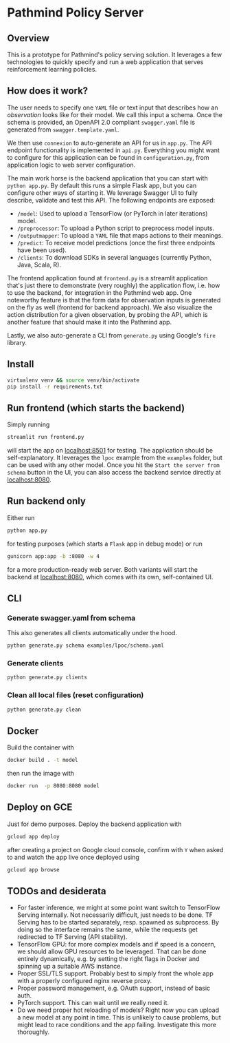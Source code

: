 # Pathmind Policy Server 

## Overview

This is a prototype for Pathmind's policy serving solution. It leverages a few technologies
to quickly specify and run a web application that serves reinforcement learning policies.

## How does it work?

The user needs to specify one `YAML` file or text input that describes how an _observation_
looks like for their model. We call this input a schema. Once the schema is provided, an
OpenAPI 2.0 compliant `swagger.yaml` file is generated from `swagger.template.yaml`.

We then use `connexion` to auto-generate an API for us in `app.py`. The API endpoint
functionality is implemented in `api.py`. Everything you might want to configure for this
application can be found in `configuration.py`, from application logic to web server
configuration.

The main work horse is the backend application that you can start with `python app.py`.
By default this runs a simple Flask app, but you can configure other ways of starting it.
We leverage Swagger UI to fully describe, validate and test this API. The following endpoints
are exposed:

- `/model`: Used to upload a TensorFlow (or PyTorch in later iterations) model.
- `/preprocessor`: To upload a Python script to preprocess model inputs.
- `/outputmapper`: To upload a `YAML` file that maps actions to their meanings.
- `/predict`: To receive model predictions (once the first three endpoints have been used).
- `/clients`: To download SDKs in several languages (currently Python, Java, Scala, R).

The frontend application found at `frontend.py` is a streamlit application that's just
there to demonstrate (very roughly) the application flow, i.e. how to use the backend,
for integration in the Pathmind web app. One noteworthy feature is that the form data
for observation inputs is generated on the fly as well (frontend for backend approach).
We also visualize the action distribution for a given observation, by probing the API,
which is another feature that should make it into the Pathmind app.

Lastly, we also auto-generate a CLI from `generate.py` using Google's `fire` library.

## Install

```bash
virtualenv venv && source venv/bin/activate
pip install -r requirements.txt
```

## Run frontend (which starts the backend)

Simply running

```bash
streamlit run frontend.py
```

will start the app on [localhost:8501](localhost:8501) for testing. The application
should be self-explanatory. It leverages the `lpoc` example from the `examples` folder,
but can be used with any other model. Once you hit the `Start the server from schema`
button in the UI, you can also access the backend service directly at 
[localhost:8080](localhost:8080).

## Run backend only

Either run

```bash
python app.py
```

for testing purposes (which starts a `Flask` app in debug mode) or run

```bash
gunicorn app:app -b :8080 -w 4
```

for a more production-ready web server. Both variants will start the backend at
[localhost:8080](localhost:8080), which comes with its own, self-contained UI.

## CLI

### Generate swagger.yaml from schema

This also generates all clients automatically under the hood.

```bash
python generate.py schema examples/lpoc/schema.yaml
```

### Generate clients

```bash
python generate.py clients
```

### Clean all local files (reset configuration)

```bash
python generate.py clean
```

## Docker

Build the container with

```bash
docker build . -t model
```

then run the image with

```bash
docker run  -p 8080:8080 model
```

## Deploy on GCE

Just for demo purposes. Deploy the backend application with

```bash
gcloud app deploy
```

after creating a project on Google cloud console, confirm with `Y` when asked to and
watch the app live once deployed using

```bash
gcloud app browse
```

## TODOs and desiderata

- For faster inference, we might at some point want switch to TensorFlow Serving internally. 
Not necessarily difficult, just needs to be done. TF Serving has to be started separately,
resp. spawned as subprocess. By doing so the interface remains the same, while the requests
get redirected to TF Serving (API stability).
- TensorFlow GPU: for more complex models and if speed is a concern, we should allow GPU
resources to be leveraged. That can be done entirely dynamically, e.g. by setting the
right flags in Docker and spinning up a suitable AWS instance. 
- Proper SSL/TLS support. Probably best to simply front the whole app with a properly
configured nginx reverse proxy.
- Proper password management, e.g. OAuth support, instead of basic auth.
- PyTorch support. This can wait until we really need it.
- Do we need proper hot reloading of models? Right now you can upload a new model at any
point in time. This is unlikely to cause problems, but might lead to race conditions and
the app failing. Investigate this more thoroughly.



